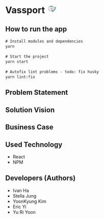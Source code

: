 # Vassport ![logo](https://raw.githubusercontent.com/Vassport/Vassport-Frontend/master/public/favicon.ico)

## How to run the app

```
# Install modules and dependencies
yarn

# Start the project
yarn start

# Autofix lint problems - todo: fix husky
yarn lint:fix

```

## Problem Statement

## Solution Vision

## Business Case

## Used Technology

- React
- NPM

## Developers (Authors)

- Ivan Ha
- Stella Jung
- YoonKyung Kim
- Eric Yi
- Yu Ri Yoon

